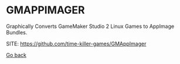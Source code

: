 # GMAPPIMAGER
 
 Graphically Converts GameMaker Studio 2 Linux Games to AppImage Bundles.
 
 SITE: https://github.com/time-killer-games/GMAppImager

 [Go back](https://portable-linux-apps.github.io/apps.html)
